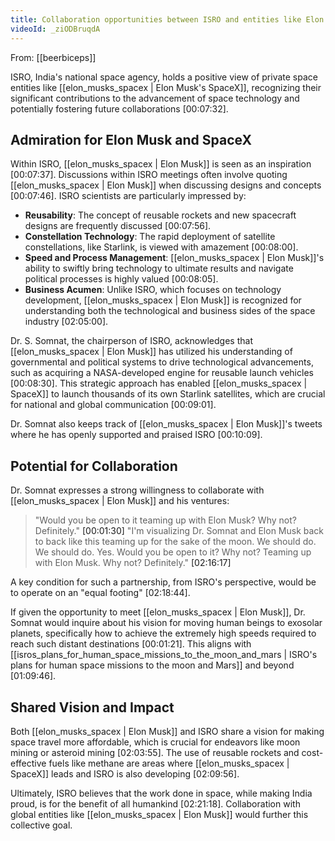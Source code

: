 ```yaml
---
title: Collaboration opportunities between ISRO and entities like Elon Musks SpaceX
videoId: _ziODBruqdA
---
```


From: [[beerbiceps]] <br/> 

ISRO, India's national space agency, holds a positive view of private space entities like [[elon_musks_spacex | Elon Musk's SpaceX]], recognizing their significant contributions to the advancement of space technology and potentially fostering future collaborations <a class="yt-timestamp" data-t="00:07:32">[00:07:32]</a>.

## Admiration for Elon Musk and SpaceX
Within ISRO, [[elon_musks_spacex | Elon Musk]] is seen as an inspiration <a class="yt-timestamp" data-t="00:07:37">[00:07:37]</a>. Discussions within ISRO meetings often involve quoting [[elon_musks_spacex | Elon Musk]] when discussing designs and concepts <a class="yt-timestamp" data-t="00:07:46">[00:07:46]</a>. ISRO scientists are particularly impressed by:
*   **Reusability**: The concept of reusable rockets and new spacecraft designs are frequently discussed <a class="yt-timestamp" data-t="00:07:56">[00:07:56]</a>.
*   **Constellation Technology**: The rapid deployment of satellite constellations, like Starlink, is viewed with amazement <a class="yt-timestamp" data-t="00:08:00">[00:08:00]</a>.
*   **Speed and Process Management**: [[elon_musks_spacex | Elon Musk]]'s ability to swiftly bring technology to ultimate results and navigate political processes is highly valued <a class="yt-timestamp" data-t="00:08:05">[00:08:05]</a>.
*   **Business Acumen**: Unlike ISRO, which focuses on technology development, [[elon_musks_spacex | Elon Musk]] is recognized for understanding both the technological and business sides of the space industry <a class="yt-timestamp" data-t="02:05:00">[02:05:00]</a>.

Dr. S. Somnat, the chairperson of ISRO, acknowledges that [[elon_musks_spacex | Elon Musk]] has utilized his understanding of governmental and political systems to drive technological advancements, such as acquiring a NASA-developed engine for reusable launch vehicles <a class="yt-timestamp" data-t="00:08:30">[00:08:30]</a>. This strategic approach has enabled [[elon_musks_spacex | SpaceX]] to launch thousands of its own Starlink satellites, which are crucial for national and global communication <a class="yt-timestamp" data-t="00:09:01">[00:09:01]</a>.

Dr. Somnat also keeps track of [[elon_musks_spacex | Elon Musk]]'s tweets where he has openly supported and praised ISRO <a class="yt-timestamp" data-t="00:10:09">[00:10:09]</a>.

## Potential for Collaboration
Dr. Somnat expresses a strong willingness to collaborate with [[elon_musks_spacex | Elon Musk]] and his ventures:
> "Would you be open to it teaming up with Elon Musk? Why not? Definitely." <a class="yt-timestamp" data-t="00:01:30">[00:01:30]</a>
> "I'm visualizing Dr. Somnat and Elon Musk back to back like this teaming up for the sake of the moon. We should do. We should do. Yes. Would you be open to it? Why not? Teaming up with Elon Musk. Why not? Definitely." <a class="yt-timestamp" data-t="02:16:17">[02:16:17]</a>

A key condition for such a partnership, from ISRO's perspective, would be to operate on an "equal footing" <a class="yt-timestamp" data-t="02:18:44">[02:18:44]</a>.

If given the opportunity to meet [[elon_musks_spacex | Elon Musk]], Dr. Somnat would inquire about his vision for moving human beings to exosolar planets, specifically how to achieve the extremely high speeds required to reach such distant destinations <a class="yt-timestamp" data-t="00:01:21">[00:01:21]</a>. This aligns with [[isros_plans_for_human_space_missions_to_the_moon_and_mars | ISRO's plans for human space missions to the moon and Mars]] and beyond <a class="yt-timestamp" data-t="01:09:46">[01:09:46]</a>.

## Shared Vision and Impact
Both [[elon_musks_spacex | Elon Musk]] and ISRO share a vision for making space travel more affordable, which is crucial for endeavors like moon mining or asteroid mining <a class="yt-timestamp" data-t="02:03:55">[02:03:55]</a>. The use of reusable rockets and cost-effective fuels like methane are areas where [[elon_musks_spacex | SpaceX]] leads and ISRO is also developing <a class="yt-timestamp" data-t="02:09:56">[02:09:56]</a>.

Ultimately, ISRO believes that the work done in space, while making India proud, is for the benefit of all humankind <a class="yt-timestamp" data-t="02:21:18">[02:21:18]</a>. Collaboration with global entities like [[elon_musks_spacex | Elon Musk]] would further this collective goal.